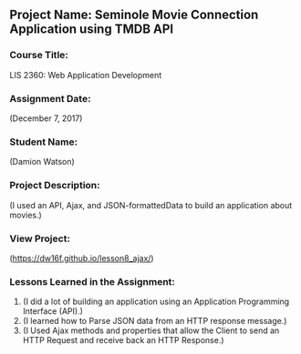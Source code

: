 ## Project Name:  Seminole Movie Connection Application using TMDB API

### Course Title:
LIS 2360:  Web Application Development

### Assignment Date:  
(December 7, 2017)

### Student Name:  
(Damion Watson)

### Project Description:
(I used an API, Ajax, and JSON-formattedData to build an application about movies.)

### View Project:
(https://dw16f.github.io/lesson8_ajax/)

### Lessons Learned in the Assignment:
1. (I did a lot of building an application using an Application Programming Interface (API).)
2. (I learned how to Parse JSON data from an HTTP response message.)
3. (I Used Ajax methods and properties that allow the Client to send an HTTP Request and receive back an HTTP Response.)
